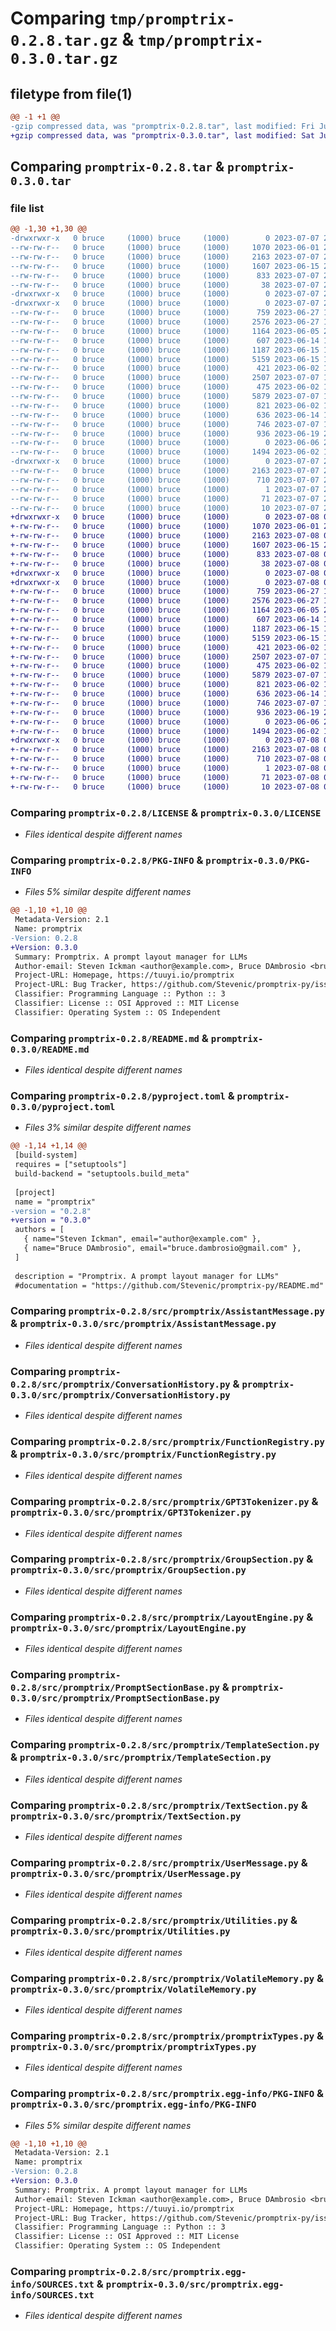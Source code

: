 # Comparing `tmp/promptrix-0.2.8.tar.gz` & `tmp/promptrix-0.3.0.tar.gz`

## filetype from file(1)

```diff
@@ -1 +1 @@
-gzip compressed data, was "promptrix-0.2.8.tar", last modified: Fri Jul  7 20:18:37 2023, max compression
+gzip compressed data, was "promptrix-0.3.0.tar", last modified: Sat Jul  8 01:26:00 2023, max compression
```

## Comparing `promptrix-0.2.8.tar` & `promptrix-0.3.0.tar`

### file list

```diff
@@ -1,30 +1,30 @@
-drwxrwxr-x   0 bruce     (1000) bruce     (1000)        0 2023-07-07 20:18:37.047666 promptrix-0.2.8/
--rw-rw-r--   0 bruce     (1000) bruce     (1000)     1070 2023-06-01 23:37:06.000000 promptrix-0.2.8/LICENSE
--rw-rw-r--   0 bruce     (1000) bruce     (1000)     2163 2023-07-07 20:18:37.043666 promptrix-0.2.8/PKG-INFO
--rw-rw-r--   0 bruce     (1000) bruce     (1000)     1607 2023-06-15 20:10:06.000000 promptrix-0.2.8/README.md
--rw-rw-r--   0 bruce     (1000) bruce     (1000)      833 2023-07-07 20:18:29.000000 promptrix-0.2.8/pyproject.toml
--rw-rw-r--   0 bruce     (1000) bruce     (1000)       38 2023-07-07 20:18:37.047666 promptrix-0.2.8/setup.cfg
-drwxrwxr-x   0 bruce     (1000) bruce     (1000)        0 2023-07-07 20:18:37.043666 promptrix-0.2.8/src/
-drwxrwxr-x   0 bruce     (1000) bruce     (1000)        0 2023-07-07 20:18:37.043666 promptrix-0.2.8/src/promptrix/
--rw-rw-r--   0 bruce     (1000) bruce     (1000)      759 2023-06-27 16:18:19.000000 promptrix-0.2.8/src/promptrix/AssistantMessage.py
--rw-rw-r--   0 bruce     (1000) bruce     (1000)     2576 2023-06-27 16:18:52.000000 promptrix-0.2.8/src/promptrix/ConversationHistory.py
--rw-rw-r--   0 bruce     (1000) bruce     (1000)     1164 2023-06-05 23:10:10.000000 promptrix-0.2.8/src/promptrix/FunctionRegistry.py
--rw-rw-r--   0 bruce     (1000) bruce     (1000)      607 2023-06-14 17:33:19.000000 promptrix-0.2.8/src/promptrix/GPT3Tokenizer.py
--rw-rw-r--   0 bruce     (1000) bruce     (1000)     1187 2023-06-15 17:06:46.000000 promptrix-0.2.8/src/promptrix/GroupSection.py
--rw-rw-r--   0 bruce     (1000) bruce     (1000)     5159 2023-06-15 17:06:10.000000 promptrix-0.2.8/src/promptrix/LayoutEngine.py
--rw-rw-r--   0 bruce     (1000) bruce     (1000)      421 2023-06-02 18:46:08.000000 promptrix-0.2.8/src/promptrix/Prompt.py
--rw-rw-r--   0 bruce     (1000) bruce     (1000)     2507 2023-07-07 19:01:24.000000 promptrix-0.2.8/src/promptrix/PromptSectionBase.py
--rw-rw-r--   0 bruce     (1000) bruce     (1000)      475 2023-06-02 18:46:08.000000 promptrix-0.2.8/src/promptrix/SystemMessage.py
--rw-rw-r--   0 bruce     (1000) bruce     (1000)     5879 2023-07-07 18:58:41.000000 promptrix-0.2.8/src/promptrix/TemplateSection.py
--rw-rw-r--   0 bruce     (1000) bruce     (1000)      821 2023-06-02 18:46:08.000000 promptrix-0.2.8/src/promptrix/TextSection.py
--rw-rw-r--   0 bruce     (1000) bruce     (1000)      636 2023-06-14 17:01:45.000000 promptrix-0.2.8/src/promptrix/UserMessage.py
--rw-rw-r--   0 bruce     (1000) bruce     (1000)      746 2023-07-07 18:57:37.000000 promptrix-0.2.8/src/promptrix/Utilities.py
--rw-rw-r--   0 bruce     (1000) bruce     (1000)      936 2023-06-19 22:47:47.000000 promptrix-0.2.8/src/promptrix/VolatileMemory.py
--rw-rw-r--   0 bruce     (1000) bruce     (1000)        0 2023-06-06 23:52:55.000000 promptrix-0.2.8/src/promptrix/__init__.py
--rw-rw-r--   0 bruce     (1000) bruce     (1000)     1494 2023-06-02 18:46:08.000000 promptrix-0.2.8/src/promptrix/promptrixTypes.py
-drwxrwxr-x   0 bruce     (1000) bruce     (1000)        0 2023-07-07 20:18:37.043666 promptrix-0.2.8/src/promptrix.egg-info/
--rw-rw-r--   0 bruce     (1000) bruce     (1000)     2163 2023-07-07 20:18:37.000000 promptrix-0.2.8/src/promptrix.egg-info/PKG-INFO
--rw-rw-r--   0 bruce     (1000) bruce     (1000)      710 2023-07-07 20:18:37.000000 promptrix-0.2.8/src/promptrix.egg-info/SOURCES.txt
--rw-rw-r--   0 bruce     (1000) bruce     (1000)        1 2023-07-07 20:18:37.000000 promptrix-0.2.8/src/promptrix.egg-info/dependency_links.txt
--rw-rw-r--   0 bruce     (1000) bruce     (1000)       71 2023-07-07 20:18:37.000000 promptrix-0.2.8/src/promptrix.egg-info/requires.txt
--rw-rw-r--   0 bruce     (1000) bruce     (1000)       10 2023-07-07 20:18:37.000000 promptrix-0.2.8/src/promptrix.egg-info/top_level.txt
+drwxrwxr-x   0 bruce     (1000) bruce     (1000)        0 2023-07-08 01:26:00.392543 promptrix-0.3.0/
+-rw-rw-r--   0 bruce     (1000) bruce     (1000)     1070 2023-06-01 23:37:06.000000 promptrix-0.3.0/LICENSE
+-rw-rw-r--   0 bruce     (1000) bruce     (1000)     2163 2023-07-08 01:26:00.392543 promptrix-0.3.0/PKG-INFO
+-rw-rw-r--   0 bruce     (1000) bruce     (1000)     1607 2023-06-15 20:10:06.000000 promptrix-0.3.0/README.md
+-rw-rw-r--   0 bruce     (1000) bruce     (1000)      833 2023-07-08 01:25:51.000000 promptrix-0.3.0/pyproject.toml
+-rw-rw-r--   0 bruce     (1000) bruce     (1000)       38 2023-07-08 01:26:00.392543 promptrix-0.3.0/setup.cfg
+drwxrwxr-x   0 bruce     (1000) bruce     (1000)        0 2023-07-08 01:26:00.392543 promptrix-0.3.0/src/
+drwxrwxr-x   0 bruce     (1000) bruce     (1000)        0 2023-07-08 01:26:00.392543 promptrix-0.3.0/src/promptrix/
+-rw-rw-r--   0 bruce     (1000) bruce     (1000)      759 2023-06-27 16:18:19.000000 promptrix-0.3.0/src/promptrix/AssistantMessage.py
+-rw-rw-r--   0 bruce     (1000) bruce     (1000)     2576 2023-06-27 16:18:52.000000 promptrix-0.3.0/src/promptrix/ConversationHistory.py
+-rw-rw-r--   0 bruce     (1000) bruce     (1000)     1164 2023-06-05 23:10:10.000000 promptrix-0.3.0/src/promptrix/FunctionRegistry.py
+-rw-rw-r--   0 bruce     (1000) bruce     (1000)      607 2023-06-14 17:33:19.000000 promptrix-0.3.0/src/promptrix/GPT3Tokenizer.py
+-rw-rw-r--   0 bruce     (1000) bruce     (1000)     1187 2023-06-15 17:06:46.000000 promptrix-0.3.0/src/promptrix/GroupSection.py
+-rw-rw-r--   0 bruce     (1000) bruce     (1000)     5159 2023-06-15 17:06:10.000000 promptrix-0.3.0/src/promptrix/LayoutEngine.py
+-rw-rw-r--   0 bruce     (1000) bruce     (1000)      421 2023-06-02 18:46:08.000000 promptrix-0.3.0/src/promptrix/Prompt.py
+-rw-rw-r--   0 bruce     (1000) bruce     (1000)     2507 2023-07-07 19:01:24.000000 promptrix-0.3.0/src/promptrix/PromptSectionBase.py
+-rw-rw-r--   0 bruce     (1000) bruce     (1000)      475 2023-06-02 18:46:08.000000 promptrix-0.3.0/src/promptrix/SystemMessage.py
+-rw-rw-r--   0 bruce     (1000) bruce     (1000)     5879 2023-07-07 18:58:41.000000 promptrix-0.3.0/src/promptrix/TemplateSection.py
+-rw-rw-r--   0 bruce     (1000) bruce     (1000)      821 2023-06-02 18:46:08.000000 promptrix-0.3.0/src/promptrix/TextSection.py
+-rw-rw-r--   0 bruce     (1000) bruce     (1000)      636 2023-06-14 17:01:45.000000 promptrix-0.3.0/src/promptrix/UserMessage.py
+-rw-rw-r--   0 bruce     (1000) bruce     (1000)      746 2023-07-07 18:57:37.000000 promptrix-0.3.0/src/promptrix/Utilities.py
+-rw-rw-r--   0 bruce     (1000) bruce     (1000)      936 2023-06-19 22:47:47.000000 promptrix-0.3.0/src/promptrix/VolatileMemory.py
+-rw-rw-r--   0 bruce     (1000) bruce     (1000)        0 2023-06-06 23:52:55.000000 promptrix-0.3.0/src/promptrix/__init__.py
+-rw-rw-r--   0 bruce     (1000) bruce     (1000)     1494 2023-06-02 18:46:08.000000 promptrix-0.3.0/src/promptrix/promptrixTypes.py
+drwxrwxr-x   0 bruce     (1000) bruce     (1000)        0 2023-07-08 01:26:00.392543 promptrix-0.3.0/src/promptrix.egg-info/
+-rw-rw-r--   0 bruce     (1000) bruce     (1000)     2163 2023-07-08 01:26:00.000000 promptrix-0.3.0/src/promptrix.egg-info/PKG-INFO
+-rw-rw-r--   0 bruce     (1000) bruce     (1000)      710 2023-07-08 01:26:00.000000 promptrix-0.3.0/src/promptrix.egg-info/SOURCES.txt
+-rw-rw-r--   0 bruce     (1000) bruce     (1000)        1 2023-07-08 01:26:00.000000 promptrix-0.3.0/src/promptrix.egg-info/dependency_links.txt
+-rw-rw-r--   0 bruce     (1000) bruce     (1000)       71 2023-07-08 01:26:00.000000 promptrix-0.3.0/src/promptrix.egg-info/requires.txt
+-rw-rw-r--   0 bruce     (1000) bruce     (1000)       10 2023-07-08 01:26:00.000000 promptrix-0.3.0/src/promptrix.egg-info/top_level.txt
```

### Comparing `promptrix-0.2.8/LICENSE` & `promptrix-0.3.0/LICENSE`

 * *Files identical despite different names*

### Comparing `promptrix-0.2.8/PKG-INFO` & `promptrix-0.3.0/PKG-INFO`

 * *Files 5% similar despite different names*

```diff
@@ -1,10 +1,10 @@
 Metadata-Version: 2.1
 Name: promptrix
-Version: 0.2.8
+Version: 0.3.0
 Summary: Promptrix. A prompt layout manager for LLMs
 Author-email: Steven Ickman <author@example.com>, Bruce DAmbrosio <bruce.dambrosio@gmail.com>
 Project-URL: Homepage, https://tuuyi.io/promptrix
 Project-URL: Bug Tracker, https://github.com/Stevenic/promptrix-py/issues
 Classifier: Programming Language :: Python :: 3
 Classifier: License :: OSI Approved :: MIT License
 Classifier: Operating System :: OS Independent
```

### Comparing `promptrix-0.2.8/README.md` & `promptrix-0.3.0/README.md`

 * *Files identical despite different names*

### Comparing `promptrix-0.2.8/pyproject.toml` & `promptrix-0.3.0/pyproject.toml`

 * *Files 3% similar despite different names*

```diff
@@ -1,14 +1,14 @@
 [build-system]
 requires = ["setuptools"]
 build-backend = "setuptools.build_meta"
 
 [project]
 name = "promptrix"
-version = "0.2.8"
+version = "0.3.0"
 authors = [
   { name="Steven Ickman", email="author@example.com" },
   { name="Bruce DAmbrosio", email="bruce.dambrosio@gmail.com" },
 ]
 
 description = "Promptrix. A prompt layout manager for LLMs"
 #documentation = "https://github.com/Stevenic/promptrix-py/README.md"
```

### Comparing `promptrix-0.2.8/src/promptrix/AssistantMessage.py` & `promptrix-0.3.0/src/promptrix/AssistantMessage.py`

 * *Files identical despite different names*

### Comparing `promptrix-0.2.8/src/promptrix/ConversationHistory.py` & `promptrix-0.3.0/src/promptrix/ConversationHistory.py`

 * *Files identical despite different names*

### Comparing `promptrix-0.2.8/src/promptrix/FunctionRegistry.py` & `promptrix-0.3.0/src/promptrix/FunctionRegistry.py`

 * *Files identical despite different names*

### Comparing `promptrix-0.2.8/src/promptrix/GPT3Tokenizer.py` & `promptrix-0.3.0/src/promptrix/GPT3Tokenizer.py`

 * *Files identical despite different names*

### Comparing `promptrix-0.2.8/src/promptrix/GroupSection.py` & `promptrix-0.3.0/src/promptrix/GroupSection.py`

 * *Files identical despite different names*

### Comparing `promptrix-0.2.8/src/promptrix/LayoutEngine.py` & `promptrix-0.3.0/src/promptrix/LayoutEngine.py`

 * *Files identical despite different names*

### Comparing `promptrix-0.2.8/src/promptrix/PromptSectionBase.py` & `promptrix-0.3.0/src/promptrix/PromptSectionBase.py`

 * *Files identical despite different names*

### Comparing `promptrix-0.2.8/src/promptrix/TemplateSection.py` & `promptrix-0.3.0/src/promptrix/TemplateSection.py`

 * *Files identical despite different names*

### Comparing `promptrix-0.2.8/src/promptrix/TextSection.py` & `promptrix-0.3.0/src/promptrix/TextSection.py`

 * *Files identical despite different names*

### Comparing `promptrix-0.2.8/src/promptrix/UserMessage.py` & `promptrix-0.3.0/src/promptrix/UserMessage.py`

 * *Files identical despite different names*

### Comparing `promptrix-0.2.8/src/promptrix/Utilities.py` & `promptrix-0.3.0/src/promptrix/Utilities.py`

 * *Files identical despite different names*

### Comparing `promptrix-0.2.8/src/promptrix/VolatileMemory.py` & `promptrix-0.3.0/src/promptrix/VolatileMemory.py`

 * *Files identical despite different names*

### Comparing `promptrix-0.2.8/src/promptrix/promptrixTypes.py` & `promptrix-0.3.0/src/promptrix/promptrixTypes.py`

 * *Files identical despite different names*

### Comparing `promptrix-0.2.8/src/promptrix.egg-info/PKG-INFO` & `promptrix-0.3.0/src/promptrix.egg-info/PKG-INFO`

 * *Files 5% similar despite different names*

```diff
@@ -1,10 +1,10 @@
 Metadata-Version: 2.1
 Name: promptrix
-Version: 0.2.8
+Version: 0.3.0
 Summary: Promptrix. A prompt layout manager for LLMs
 Author-email: Steven Ickman <author@example.com>, Bruce DAmbrosio <bruce.dambrosio@gmail.com>
 Project-URL: Homepage, https://tuuyi.io/promptrix
 Project-URL: Bug Tracker, https://github.com/Stevenic/promptrix-py/issues
 Classifier: Programming Language :: Python :: 3
 Classifier: License :: OSI Approved :: MIT License
 Classifier: Operating System :: OS Independent
```

### Comparing `promptrix-0.2.8/src/promptrix.egg-info/SOURCES.txt` & `promptrix-0.3.0/src/promptrix.egg-info/SOURCES.txt`

 * *Files identical despite different names*

